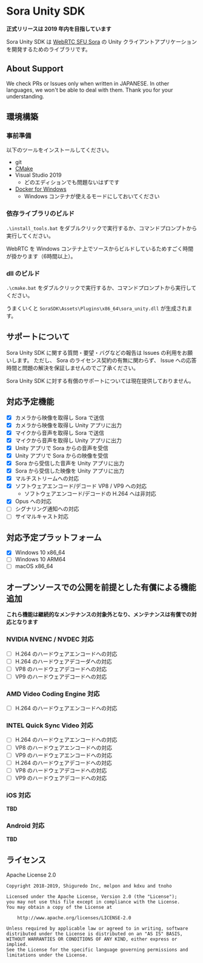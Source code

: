 # Sora Unity SDK

**正式リリースは 2019 年内を目指しています**

Sora Unity SDK は [WebRTC SFU Sora](https://sora.shiguredo.jp/) の Unity クライアントアプリケーションを開発するためのライブラリです。

## About Support

We check PRs or Issues only when written in JAPANESE.
In other languages, we won't be able to deal with them. Thank you for your understanding.

## 環境構築

### 事前準備

以下のツールをインストールしてください。

- git
- [CMake](https://cmake.org/)
- Visual Studio 2019
    - どのエディションでも問題ないはずです
- [Docker for Windows](https://docs.docker.com/docker-for-windows/)
    - Windows コンテナが使えるモードにしておいてください

### 依存ライブラリのビルド

`.\install_tools.bat` をダブルクリックで実行するか、コマンドプロンプトから実行してください。

WebRTC を Windows コンテナ上でソースからビルドしているためすごく時間が掛かります（6時間以上）。

### dll のビルド

`.\cmake.bat` をダブルクリックで実行するか、コマンドプロンプトから実行してください。

うまくいくと `SoraSDK\Assets\Plugins\x86_64\sora_unity.dll` が生成されます。

## サポートについて

Sora Unity SDK に関する質問・要望・バグなどの報告は Issues の利用をお願いします。
ただし、 Sora のライセンス契約の有無に関わらず、 Issue への応答時間と問題の解決を保証しませんのでご了承ください。

Sora Unity SDK に対する有償のサポートについては現在提供しておりません。

## 対応予定機能

- [x] カメラから映像を取得し Sora で送信
- [x] カメラから映像を取得し Unity アプリに出力
- [x] マイクから音声を取得し Sora で送信
- [x] マイクから音声を取得し Unity アプリに出力
- [x] Unity アプリで Sora からの音声を受信
- [x] Unity アプリで Sora からの映像を受信
- [x] Sora から受信した音声を Unity アプリに出力
- [x] Sora から受信した映像を Unity アプリに出力
- [x] マルチストリームへの対応
- [x] ソフトウェアエンコード/デコード VP8 / VP9 への対応
    - ソフトウェアエンコード/デコードの H.264 へは非対応
- [x] Opus への対応
- [ ] シグナリング通知への対応
- [ ] サイマルキャスト対応

## 対応予定プラットフォーム

- [x] Windows 10 x86_64
- [ ] Windows 10 ARM64
- [ ] macOS x86_64

## オープンソースでの公開を前提とした有償による機能追加

**これら機能は継続的なメンテナンスの対象外となり、メンテナンスは有償での対応となります**

### NVIDIA NVENC / NVDEC 対応

- [ ] H.264 のハードウェアエンコードへの対応
- [ ] H.264 のハードウェアデコーダへの対応
- [ ] VP8 のハードウェアデコードへの対応
- [ ] VP9 のハードウェアデコードへの対応

### AMD Video Coding Engine 対応

- [ ] H.264 のハードウェアエンコードへの対応

### INTEL Quick Sync Video 対応

- [ ] H.264 のハードウェアエンコードへの対応
- [ ] VP8 のハードウェアエンコードへの対応
- [ ] VP9 のハードウェアエンコードへの対応
- [ ] H.264 のハードウェアデコードへの対応
- [ ] VP8 のハードウェアデコードへの対応
- [ ] VP9 のハードウェアデコードへの対応

### iOS 対応

**TBD**

### Android 対応

**TBD**

## ライセンス

Apache License 2.0

```
Copyright 2018-2019, Shiguredo Inc, melpon and kdxu and tnoho

Licensed under the Apache License, Version 2.0 (the "License");
you may not use this file except in compliance with the License.
You may obtain a copy of the License at

    http://www.apache.org/licenses/LICENSE-2.0

Unless required by applicable law or agreed to in writing, software
distributed under the License is distributed on an "AS IS" BASIS,
WITHOUT WARRANTIES OR CONDITIONS OF ANY KIND, either express or implied.
See the License for the specific language governing permissions and
limitations under the License.
```
